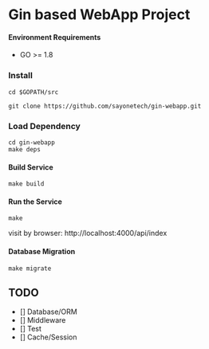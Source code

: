 # Gin based  WebApp Project


#### Environment Requirements

- GO >= 1.8

### Install

```
cd $GOPATH/src

git clone https://github.com/sayonetech/gin-webapp.git

```
### Load Dependency

```
cd gin-webapp
make deps
```

#### Build Service
```
make build
```

#### Run the Service
```
make 
```

visit by browser: http://localhost:4000/api/index

#### Database Migration
```
make migrate
```
## TODO

- [] Database/ORM
- [] Middleware
- [] Test
- [] Cache/Session
